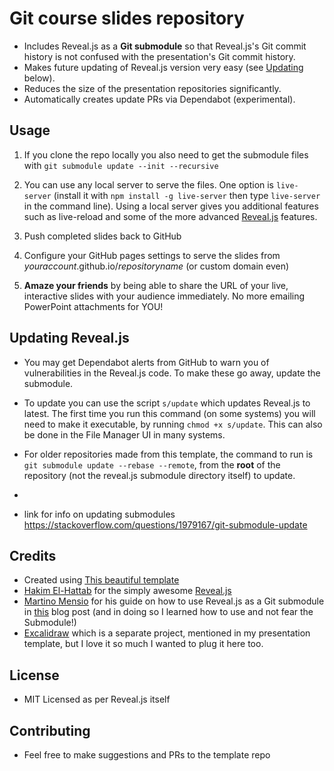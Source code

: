 # Git course slides repository

* Includes Reveal.js as a **Git submodule** so that Reveal.js's Git commit history is not confused with the presentation's Git commit history.
* Makes future updating of Reveal.js version very easy (see [Updating](#updating-revealjs) below).
* Reduces the size of the presentation repositories significantly.
* Automatically creates update PRs via Dependabot (experimental).

## Usage

1. If you clone the repo locally you also need to get the submodule files with `git submodule update --init --recursive`

1. You can use any local server to serve the files. One option is `live-server` (install it with `npm install -g live-server` then type `live-server` in the command line). Using a local server gives you additional features such as live-reload and some of the more advanced [Reveal.js](https://github.com/hakimel/reveal.js) features.

1. Push completed slides back to GitHub

1. Configure your GitHub pages settings to serve the slides from _youraccount_.github.io/_repositoryname_ (or custom domain even)

1. **Amaze your friends** by being able to share the URL of your live, interactive slides with your audience immediately. No more emailing PowerPoint attachments for YOU!

## Updating Reveal.js

* You may get Dependabot alerts from GitHub to warn you of vulnerabilities in the Reveal.js code. To make these go away, update the submodule.

* To update you can use the script `s/update` which updates Reveal.js to latest. The first time you run this command (on some systems) you will need to make it executable, by running `chmod +x s/update`. This can also be done in the File Manager UI in many systems.

* For older repositories made from this template, the command to run is `git submodule update --rebase --remote`, from the **root** of the repository (not the reveal.js submodule directory itself) to update.
* 
* link for info on updating submodules https://stackoverflow.com/questions/1979167/git-submodule-update

## Credits

* Created using [This beautiful template](https://github.com/pacharanero/create-new-revealjs-template)
* [Hakim El-Hattab](https://twitter.com/hakimel) for the simply awesome [Reveal.js](https://github.com/hakimel/reveal.js)
* [Martino Mensio](https://twitter.com/MartinoMensio) for his guide on how to use Reveal.js as a Git submodule in [this](https://martinomensio.medium.com/how-to-host-reveal-js-slides-on-github-pages-and-have-a-tidy-repository-1a363944c38d) blog post (and in doing so I learned how to use and not fear the Submodule!)
* [Excalidraw](https://excalidraw.com/) which is a separate project, mentioned in my presentation template, but I love it so much I wanted to plug it here too.

## License

* MIT Licensed as per Reveal.js itself

## Contributing

* Feel free to make suggestions and PRs to the template repo
